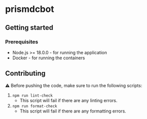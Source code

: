 # prismdcbot

## Getting started

### Prerequisites

-   Node.js >= 18.0.0 - for running the application
-   Docker - for running the containers

## Contributing

⚠️ Before pushing the code, make sure to run the following scripts:

1. `npm run lint-check`
    - This script will fail if there are any linting errors.
2. `npm run format-check`
    - This script will fail if there are any formatting errors.
